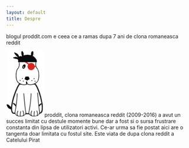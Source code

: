 ```yaml
---
layout: default
title: Despre
---
```


blogul proddit.com e ceea ce a ramas dupa 7 ani de clona romaneasca reddit

<img src="/images/pdogabout.png" class="right" />
proddit, clona romaneasca reddit (2009-2016) a avut un succes limitat cu destule momente bune dar a fost si o sursa frustrare constanta din lipsa de utilizatori activi. Ce-ar urma sa fie postat aici are o tangenta doar limitata cu fostul site. Este viata de dupa clona reddit a Catelului Pirat
<br> 
<br> 
<br> 
